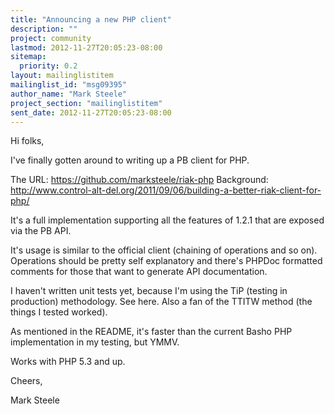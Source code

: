 ```yaml
---
title: "Announcing a new PHP client"
description: ""
project: community
lastmod: 2012-11-27T20:05:23-08:00
sitemap:
  priority: 0.2
layout: mailinglistitem
mailinglist_id: "msg09395"
author_name: "Mark Steele"
project_section: "mailinglistitem"
sent_date: 2012-11-27T20:05:23-08:00
---
```



Hi folks,

I've finally gotten around to writing up a PB client for PHP.

The URL: https://github.com/marksteele/riak-php
Background:
http://www.control-alt-del.org/2011/09/06/building-a-better-riak-client-for-php/

It's a full implementation supporting all the features of 1.2.1 that are
exposed via the PB API.

It's usage is similar to the official client (chaining of operations and so
on). Operations should be pretty self explanatory and there's PHPDoc
formatted comments for those that want to generate API documentation.

I haven't written unit tests yet, because I'm using the TiP (testing in
production) methodology. See
here.
Also a fan of the TTITW method (the things I tested worked).

As mentioned in the README, it's faster than the current Basho PHP
implementation in my testing, but YMMV.

Works with PHP 5.3 and up.

Cheers,

Mark Steele
